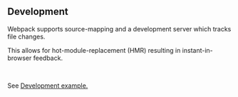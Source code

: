 ## Development

Webpack supports source-mapping and a development server which tracks file changes. 

This allows for hot-module-replacement (HMR) resulting in instant-in-browser feedback.

</br>

See [Development example.](src/app/4.development)